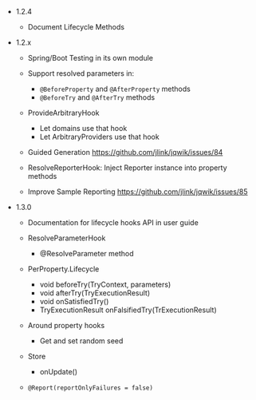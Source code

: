 - 1.2.4

    - Document Lifecycle Methods

- 1.2.x

    - Spring/Boot Testing in its own module
    
    - Support resolved parameters in:
      - `@BeforeProperty` and `@AfterProperty` methods
      - `@BeforeTry` and `@AfterTry` methods

    - ProvideArbitraryHook
        - Let domains use that hook
        - Let ArbitraryProviders use that hook
    
    - Guided Generation
      https://github.com/jlink/jqwik/issues/84
      
    - ResolveReporterHook: Inject Reporter instance into property methods
    
    - Improve Sample Reporting
      https://github.com/jlink/jqwik/issues/85

- 1.3.0

    - Documentation for lifecycle hooks API in user guide

    - ResolveParameterHook
        - @ResolveParameter method

    - PerProperty.Lifecycle
        - void beforeTry(TryContext, parameters)
        - void afterTry(TryExecutionResult)
        - void onSatisfiedTry()
        - TryExecutionResult onFalsifiedTry(TrExecutionResult)

    - Around property hooks
        - Get and set random seed

    - Store
        - onUpdate()
    
    - `@Report(reportOnlyFailures = false)`

